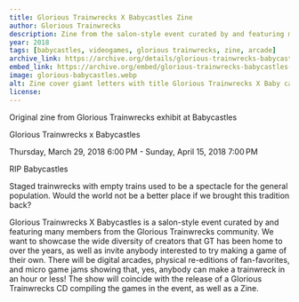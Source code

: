 ```yaml
---
title: Glorious Trainwrecks X Babycastles Zine
author: Glorious Trainwrecks
description: Zine from the salon-style event curated by and featuring many members from the Glorious Trainwrecks community for an exhibition at Babycastles art space in NYC. 
year: 2018
tags: [babycastles, videogames, glorious trainwrecks, zine, arcade]
archive_link: https://archive.org/details/glorious-trainwrecks-babycastles-zine/
embed_link: https://archive.org/embed/glorious-trainwrecks-babycastles-zine/
image: glorious-babycastles.webp
alt: Zine cover giant letters with title Glorious Trainwrecks X Baby castles
license: 
---
```


Original zine from Glorious Trainwrecks exhibit at Babycastles

Glorious Trainwrecks x Babycastles

Thursday, March 29, 2018 6:00 PM - 
Sunday, April 15, 2018 7:00 PM

RIP Babycastles

Staged trainwrecks with empty trains used to be a spectacle for the general population. Would the world not be a better place if we brought this tradition back?

Glorious Trainwrecks X Babycastles is a salon-style event curated by and featuring many members from the Glorious Trainwrecks community. We want to showcase the wide diversity of creators that GT has been home to over the years, as well as invite anybody interested to try making a game of their own. There will be digital arcades, physical re-editions of fan-favorites, and micro game jams showing that, yes, anybody can make a trainwreck in an hour or less! The show will coincide with the release of a Glorious Trainwrecks CD compiling the games in the event, as well as a Zine.
